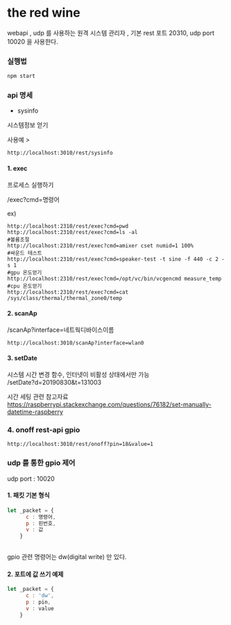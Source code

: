 # the red wine   
webapi , udp 를 사용하는 원격 시스템 관리자 , 기본 rest 포트 20310, udp port 10020 을 사용한다.    

### 실행법

```bash
npm start

```

### api 명세

- sysinfo

시스템정보 얻기  
  
사용예 >  
```
http://localhost:3010/rest/sysinfo
```

#### 1. exec  

프로세스 실행하기 

/exec?cmd=명령어

ex)

```
http://localhost:2310/rest/exec?cmd=pwd  
http://localhost:2310/rest/exec?cmd=ls -al  
#볼륨조절
http://localhost:2310/rest/exec?cmd=amixer cset numid=1 100% 
#싸운드 테스트 
http://localhost:2310/rest/exec?cmd=speaker-test -t sine -f 440 -c 2 -s 1
#gpu 온도얻기 
http://localhost:2310/rest/exec?cmd=/opt/vc/bin/vcgencmd measure_temp
#cpu 온도얻기
http://localhost:2310/rest/exec?cmd=cat /sys/class/thermal/thermal_zone0/temp
``` 

#### 2. scanAp

/scanAp?interface=네트웍디바이스이름  

```
http://localhost:3010/scanAp?interface=wlan0
```

#### 3. setDate
시스템 시간 변경 함수, 인터넷이 비활성 상태에서만 가능  
/setDate?d=20190830&t=131003

시간 세팅 관련 참고자료  
https://raspberrypi.stackexchange.com/questions/76182/set-manually-datetime-raspberry

### 4. onoff rest-api gpio
```
http://localhost:3010/rest/onoff?pin=18&value=1  
```


### udp 를 통한 gpio 제어 

udp port  : 10020    

#### 1. 패킷 기본 형식

```js
let _packet = {
      c : 명령어,
      p : 핀번호,
      v : 값
    }
    
```

gpio 관련 명령어는 dw(digital write) 만 있다.  


#### 2. 포트에 값 쓰기 예제
```js
let _packet = {
      c : 'dw',
      p : pin,
      v : value
    }
```


 